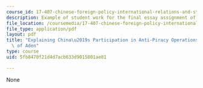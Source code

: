 ```yaml
---
course_id: 17-407-chinese-foreign-policy-international-relations-and-strategy-spring-2009
description: Example of student work for the final essay assignment of the course.
file_location: /coursemedia/17-407-chinese-foreign-policy-international-relations-and-strategy-spring-2009/5fb8470f21d4d7acb633d9015801ae01_MIT17_407S09_student2.pdf
file_type: application/pdf
layout: pdf
title: "Explaining China\u2019s Participation in Anti-Piracy Operations in the Gulf\
  \ of Aden"
type: course
uid: 5fb8470f21d4d7acb633d9015801ae01

---
```

None